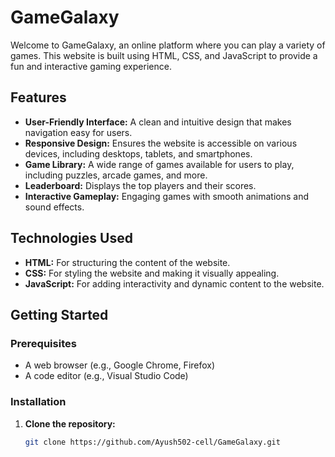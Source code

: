 # GameGalaxy

Welcome to GameGalaxy, an online platform where you can play a variety of games. This website is built using HTML, CSS, and JavaScript to provide a fun and interactive gaming experience.

## Features

- **User-Friendly Interface:** A clean and intuitive design that makes navigation easy for users.
- **Responsive Design:** Ensures the website is accessible on various devices, including desktops, tablets, and smartphones.
- **Game Library:** A wide range of games available for users to play, including puzzles, arcade games, and more.
- **Leaderboard:** Displays the top players and their scores.
- **Interactive Gameplay:** Engaging games with smooth animations and sound effects.

## Technologies Used

- **HTML:** For structuring the content of the website.
- **CSS:** For styling the website and making it visually appealing.
- **JavaScript:** For adding interactivity and dynamic content to the website.

## Getting Started

### Prerequisites

- A web browser (e.g., Google Chrome, Firefox)
- A code editor (e.g., Visual Studio Code)

### Installation

1. **Clone the repository:**
   ```sh
   git clone https://github.com/Ayush502-cell/GameGalaxy.git
